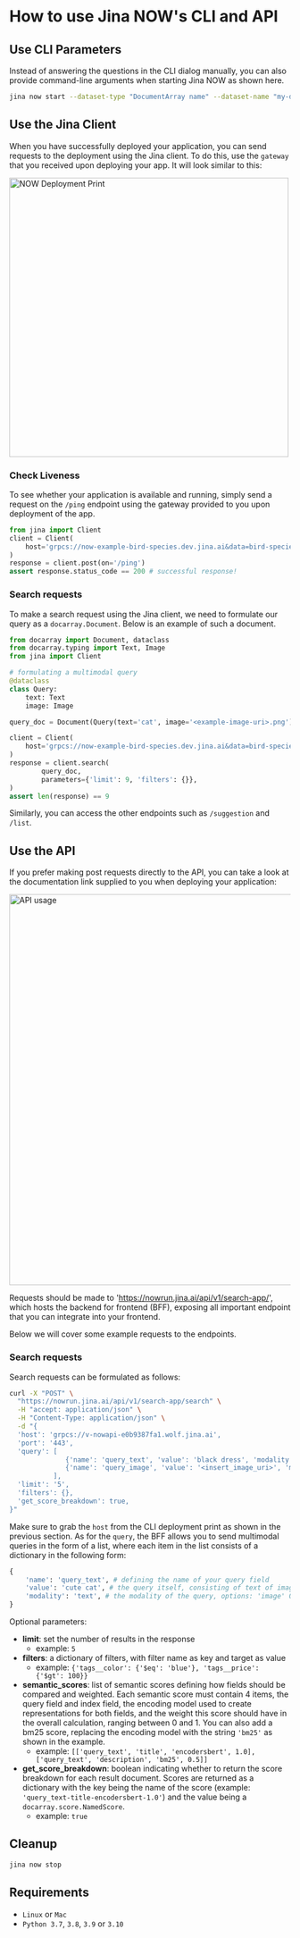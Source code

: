 # How to use Jina NOW's CLI and API

## Use CLI Parameters

Instead of answering the questions in the CLI dialog manually, you can also provide command-line arguments when starting Jina NOW as shown here.

```bash
jina now start --dataset-type "DocumentArray name" --dataset-name "my-documentarray-id" --index-fields "title" [...]
```
  
## Use the Jina Client

When you have successfully deployed your application, you can send requests to the deployment using the Jina client. To do this,
use the `gateway` that you received upon deploying your app. It will look similar to this:

<img src="/_static/deployment_print.png" alt="NOW Deployment Print" width="500px">


### Check Liveness

To see whether your application is available and running, simply send a request on the `/ping` endpoint using the gateway
provided to you upon deployment of the app.

```python
from jina import Client
client = Client(
    host='grpcs://now-example-bird-species.dev.jina.ai&data=bird-species' # add your own gateway here
)
response = client.post(on='/ping')
assert response.status_code == 200 # successful response!
```

### Search requests

To make a search request using the Jina client, we need to formulate our query as a `docarray.Document`. Below
is an example of such a document.

```python
from docarray import Document, dataclass
from docarray.typing import Text, Image
from jina import Client

# formulating a multimodal query
@dataclass
class Query:
    text: Text
    image: Image

query_doc = Document(Query(text='cat', image='<example-image-uri>.png'))

client = Client(
    host='grpcs://now-example-bird-species.dev.jina.ai&data=bird-species' # add your own gateway here
)
response = client.search(
        query_doc,
        parameters={'limit': 9, 'filters': {}},
)
assert len(response) == 9
```

Similarly, you can access the other endpoints such as `/suggestion` and `/list`.

## Use the API

If you prefer making post requests directly to the API, you can take a look at the documentation
link supplied to you when deploying your application:

<img src="/_static/api_docs.png?raw=true" alt="API usage" width="700px">

Requests should be made to 'https://nowrun.jina.ai/api/v1/search-app/', which hosts the backend for frontend (BFF),
exposing all important endpoint that you can integrate into your frontend.

Below we will cover some example requests to the endpoints.

### Search requests

Search requests can be formulated as follows:

```bash
curl -X "POST" \
  "https://nowrun.jina.ai/api/v1/search-app/search" \
  -H "accept: application/json" \
  -H "Content-Type: application/json" \
  -d "{
  'host': 'grpcs://v-nowapi-e0b9387fa1.wolf.jina.ai',
  'port': '443',
  'query': [
              {'name': 'query_text', 'value': 'black dress', 'modality': 'text'},
              {'name': 'query_image', 'value': '<insert_image_uri>', 'modality': 'image'},
           ],
  'limit': '5',
  'filters': {},
  'get_score_breakdown': true,
}"
```

Make sure to grab the `host` from the CLI deployment print as shown in the previous section.
As for the `query`, the BFF allows you to send multimodal queries in the form of a list, where each item in the list
consists of a dictionary in the following form:

```python
{
    'name': 'query_text', # defining the name of your query field
    'value': 'cute cat', # the query itself, consisting of text of image
    'modality': 'text', # the modality of the query, options: 'image' OR 'text'
}
```

Optional parameters:

  - **limit**: set the number of results in the response
    - example: `5`
  - **filters**: a dictionary of filters, with filter name as key and target as value
    - example: `{'tags__color': {'$eq': 'blue'}, 'tags__price': {'$gt': 100}}`
  - **semantic_scores**: list of semantic scores defining how fields should be compared and weighted. Each semantic score
        must contain 4 items, the query field and index field, the encoding model used to create representations
        for both fields, and the weight this score should have in the overall calculation, ranging between 0 and 1.
        You can also add a bm25 score, replacing the encoding model with the string `'bm25'` as shown in the example.
    - example: `[['query_text', 'title', 'encodersbert', 1.0], ['query_text', 'description', 'bm25', 0.5]]`
  - **get_score_breakdown**: boolean indicating whether to return the score breakdown for each result document. Scores 
        are returned as a dictionary with the key being the name of the score 
        (example: `'query_text-title-encodersbert-1.0'`) and the value being a `docarray.score.NamedScore`.
    - example: `true`

## Cleanup

```bash
jina now stop
```

## Requirements

- `Linux` or `Mac`
- `Python 3.7`, `3.8`, `3.9` or `3.10`
